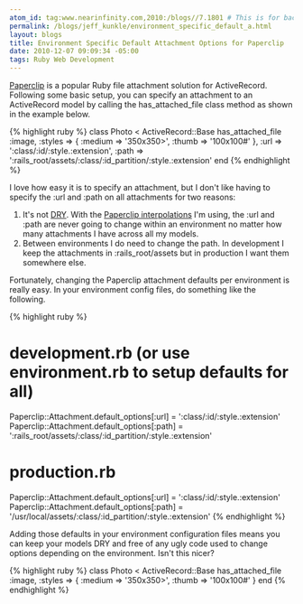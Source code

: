 ```yaml
---
atom_id: tag:www.nearinfinity.com,2010:/blogs//7.1801 # This is for backwards compatibility do not change!
permalink: /blogs/jeff_kunkle/environment_specific_default_a.html
layout: blogs
title: Environment Specific Default Attachment Options for Paperclip
date: 2010-12-07 09:09:34 -05:00
tags: Ruby Web Development
---
```

[Paperclip](https://github.com/thoughtbot/paperclip) is a popular Ruby file attachment solution for ActiveRecord. Following some basic setup, you can specify an attachment to an ActiveRecord model by calling the has\_attached\_file class method as shown in the example below.

{% highlight ruby %}
class Photo < ActiveRecord::Base
  has_attached_file :image,
    :styles => { :medium => '350x350>', :thumb => '100x100#' },
    :url    => ':class/:id/:style.:extension',
    :path   => ':rails_root/assets/:class/:id_partition/:style.:extension'
end
{% endhighlight %}

I love how easy it is to specify an attachment, but I don't like having to specify the :url and :path on all attachments for two reasons:

1. It's not [DRY](http://en.wikipedia.org/wiki/Don't_repeat_yourself). With the [Paperclip interpolations](https://github.com/thoughtbot/paperclip/wiki/Interpolations) I'm using, the :url and :path are never going to change within an environment no matter how many attachments I have across all my models.
2. Between environments I do need to change the path. In development I keep the attachments in :rails_root/assets but in production I want them somewhere else.

Fortunately, changing the Paperclip attachment defaults per environment is really easy. In your environment config files, do something like the following.

{% highlight ruby %}
# development.rb (or use environment.rb to setup defaults for all)
Paperclip::Attachment.default_options[:url] = ':class/:id/:style.:extension'
Paperclip::Attachment.default_options[:path] = ':rails_root/assets/:class/:id_partition/:style.:extension'

# production.rb
Paperclip::Attachment.default_options[:url] = ':class/:id/:style.:extension'
Paperclip::Attachment.default_options[:path] = '/usr/local/assets/:class/:id_partition/:style.:extension'
{% endhighlight %}

Adding those defaults in your environment configuration files means you can keep your models DRY and free of any ugly code used to change options depending on the environment. Isn't this nicer?

{% highlight ruby %}
class Photo < ActiveRecord::Base
  has_attached_file :image, 
    :styles => { :medium => '350x350>', :thumb => '100x100#' }
end
{% endhighlight %}
